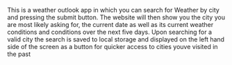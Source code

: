 This is a weather outlook app in which you can search for Weather by city and pressing the submit button. The website will then show you the city you are most likely asking for, the current date as well as its current weather conditions and conditions over the next five days. Upon searching for a valid city the search is saved to local storage and displayed on the left hand side of the screen as a button for quicker access to cities youve visited in the past


